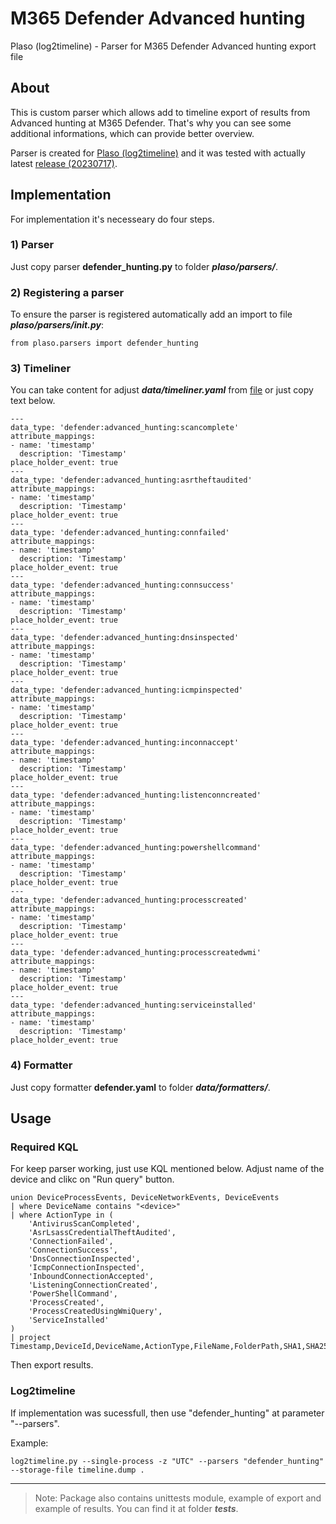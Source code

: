 # M365 Defender Advanced hunting 
Plaso (log2timeline) - Parser for M365 Defender Advanced hunting export file

## About 

This is custom parser which allows add to timeline export of results from Advanced hunting at M365 Defender. That's why you can see some additional informations, which can provide better overview.

Parser is created for [Plaso (log2timeline)](https://plaso.readthedocs.io/en/latest/index.html "Plaso (log2timeline)") and it was tested with actually latest [release (20230717)](https://github.com/log2timeline/plaso/releases/tag/20230717 "release (20230717)").

## Implementation 

For implementation it's necesseary do four steps.

### 1) Parser 

Just copy parser **defender_hunting.py** to folder ***plaso/parsers/***.

### 2) Registering a parser

To ensure the parser is registered automatically add an import to file ***plaso/parsers/__init__.py***:

```
from plaso.parsers import defender_hunting
```

### 3) Timeliner

You can take content for adjust ***data/timeliner.yaml*** from [file](https://github.com/dafneb/defender_hunting/blob/main/data/timeliner.yaml "timeliner.yaml") or just copy text below.

```
---
data_type: 'defender:advanced_hunting:scancomplete'
attribute_mappings:
- name: 'timestamp'
  description: 'Timestamp'
place_holder_event: true
---
data_type: 'defender:advanced_hunting:asrtheftaudited'
attribute_mappings:
- name: 'timestamp'
  description: 'Timestamp'
place_holder_event: true
---
data_type: 'defender:advanced_hunting:connfailed'
attribute_mappings:
- name: 'timestamp'
  description: 'Timestamp'
place_holder_event: true
---
data_type: 'defender:advanced_hunting:connsuccess'
attribute_mappings:
- name: 'timestamp'
  description: 'Timestamp'
place_holder_event: true
---
data_type: 'defender:advanced_hunting:dnsinspected'
attribute_mappings:
- name: 'timestamp'
  description: 'Timestamp'
place_holder_event: true
---
data_type: 'defender:advanced_hunting:icmpinspected'
attribute_mappings:
- name: 'timestamp'
  description: 'Timestamp'
place_holder_event: true
---
data_type: 'defender:advanced_hunting:inconnaccept'
attribute_mappings:
- name: 'timestamp'
  description: 'Timestamp'
place_holder_event: true
---
data_type: 'defender:advanced_hunting:listenconncreated'
attribute_mappings:
- name: 'timestamp'
  description: 'Timestamp'
place_holder_event: true
---
data_type: 'defender:advanced_hunting:powershellcommand'
attribute_mappings:
- name: 'timestamp'
  description: 'Timestamp'
place_holder_event: true
---
data_type: 'defender:advanced_hunting:processcreated'
attribute_mappings:
- name: 'timestamp'
  description: 'Timestamp'
place_holder_event: true
---
data_type: 'defender:advanced_hunting:processcreatedwmi'
attribute_mappings:
- name: 'timestamp'
  description: 'Timestamp'
place_holder_event: true
---
data_type: 'defender:advanced_hunting:serviceinstalled'
attribute_mappings:
- name: 'timestamp'
  description: 'Timestamp'
place_holder_event: true
```

### 4) Formatter 

Just copy formatter **defender.yaml** to folder ***data/formatters/***.

## Usage 

### Required KQL 

For keep parser working, just use KQL mentioned below. Adjust name of the device and clikc on "Run query" button.

```
union DeviceProcessEvents, DeviceNetworkEvents, DeviceEvents
| where DeviceName contains "<device>"
| where ActionType in (
    'AntivirusScanCompleted',
    'AsrLsassCredentialTheftAudited',
    'ConnectionFailed',
    'ConnectionSuccess',
    'DnsConnectionInspected',
    'IcmpConnectionInspected',
    'InboundConnectionAccepted',
    'ListeningConnectionCreated',
    'PowerShellCommand',
    'ProcessCreated',
    'ProcessCreatedUsingWmiQuery',
    'ServiceInstalled'
)
| project Timestamp,DeviceId,DeviceName,ActionType,FileName,FolderPath,SHA1,SHA256,MD5,FileSize,ProcessVersionInfoCompanyName,ProcessVersionInfoProductName,ProcessVersionInfoProductVersion,ProcessVersionInfoInternalFileName,ProcessVersionInfoOriginalFileName,ProcessVersionInfoFileDescription,ProcessId,ProcessCommandLine,ProcessIntegrityLevel,ProcessTokenElevation,ProcessCreationTime,AccountDomain,AccountName,AccountSid,AccountUpn,AccountObjectId,LogonId,InitiatingProcessAccountDomain,InitiatingProcessAccountName,InitiatingProcessAccountSid,InitiatingProcessAccountUpn,InitiatingProcessAccountObjectId,InitiatingProcessLogonId,InitiatingProcessIntegrityLevel,InitiatingProcessTokenElevation,InitiatingProcessSHA1,InitiatingProcessSHA256,InitiatingProcessMD5,InitiatingProcessFileName,InitiatingProcessFileSize,InitiatingProcessVersionInfoCompanyName,InitiatingProcessVersionInfoProductName,InitiatingProcessVersionInfoProductVersion,InitiatingProcessVersionInfoInternalFileName,InitiatingProcessVersionInfoOriginalFileName,InitiatingProcessVersionInfoFileDescription,InitiatingProcessId,InitiatingProcessCommandLine,InitiatingProcessCreationTime,InitiatingProcessFolderPath,InitiatingProcessParentId,InitiatingProcessParentFileName,InitiatingProcessParentCreationTime,InitiatingProcessSignerType,InitiatingProcessSignatureStatus,ReportId,AppGuardContainerId,AdditionalFields,RemoteIP,RemotePort,RemoteUrl,LocalIP,LocalPort,Protocol,LocalIPType,RemoteIPType,RemoteDeviceName,RegistryKey,RegistryValueName,RegistryValueData,FileOriginUrl,FileOriginIP
```

Then export results.

### Log2timeline

If implementation was sucessfull, then use "defender_hunting" at parameter "--parsers".

Example:

```
log2timeline.py --single-process -z "UTC" --parsers "defender_hunting" --storage-file timeline.dump .
```

- - - -

> Note: Package also contains unittests module, example of export and example of results. You can find it at folder ***tests***.



